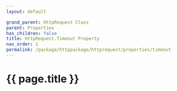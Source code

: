 ```yaml
---
layout: default

grand_parent: HttpRequest Class
parent: Properties
has_children: false
title: HttpRequest.Timeout Property
nav_order: 1
permalink: /package/httppackage/httprequest/properties/timeout
---
```

# {{ page.title }}